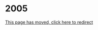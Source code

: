 # 2005

[This page has moved, click here to redirect](https://docs.eqemu.io/server/changelog/server/2005)

